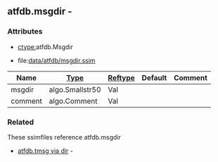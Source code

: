 ## atfdb.msgdir -


### Attributes
<a href="#attributes"></a>
* [ctype:](/txt/ssimdb/dmmeta/ctype.md)atfdb.Msgdir

* file:[data/atfdb/msgdir.ssim](/data/atfdb/msgdir.ssim)

|Name|[Type](/txt/ssimdb/dmmeta/ctype.md)|[Reftype](/txt/ssimdb/dmmeta/reftype.md)|Default|Comment|
|---|---|---|---|---|
|msgdir|algo.Smallstr50|Val|
|comment|algo.Comment|Val|

### Related
<a href="#related"></a>
These ssimfiles reference atfdb.msgdir

* [atfdb.tmsg via dir](/txt/ssimdb/atfdb/tmsg.md) -

